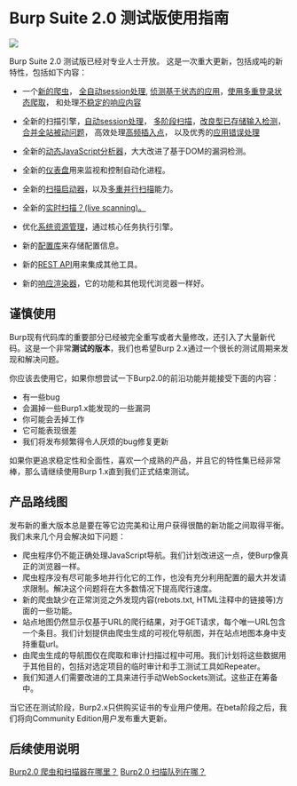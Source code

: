 # Burp Suite 2.0 测试版使用指南
![](https://portswigger.net/cms/images/42/58/6583feb8570a-article-burp2_-_article.png)

Burp Suite 2.0 测试版已经对专业人士开放。
这是一次重大更新，包括成吨的新特性，包括如下内容：

- 一个[新的爬虫](https://github.com/Boreas514/Burp-Suite-2.0-chinese-document/blob/master/Burp's%20new%20crawler.md)， [全自动session处理](https://github.com/Boreas514/Burp-Suite-2.0-chinese-document/blob/master/Automatic%20session%20handling.md), [侦测基于状态的应用](https://github.com/Boreas514/Burp-Suite-2.0-chinese-document/blob/master/Detecting%20changes%20in%20application%20state.md)，[使用多重登录状态爬取](https://github.com/Boreas514/Burp-Suite-2.0-chinese-document/blob/master/Crawling%20with%20multiple%20logins.md)， 和处理[不稳定的响应内容](https://github.com/Boreas514/Burp-Suite-2.0-chinese-document/blob/master/Crawling%20volatile%20content.md)

- 全新的扫描引擎，[自动session处理](https://github.com/Boreas514/Burp-Suite-2.0-chinese-document/blob/master/Automatically%20maintaining%20session%20during%20scans.md)， [多阶段扫描](https://github.com/Boreas514/Burp-Suite-2.0-chinese-document/blob/master/Multi-phase%20scanning.md)，[改良型已存储输入检测](https://github.com/Boreas514/Burp-Suite-2.0-chinese-document/blob/master/Improved%20detection%20of%20stored%20input.md)，[合并全站被动问题](https://github.com/Boreas514/Burp-Suite-2.0-chinese-document/blob/master/Consolidation%20of%20site-wide%20passive%20issues.md)， 高效处理[高频插入点](https://github.com/Boreas514/Burp-Suite-2.0-chinese-document/blob/master/Frequently%20occurring%20insertion%20points.md)， 以及优秀的[应用错误处理](https://github.com/Boreas514/Burp-Suite-2.0-chinese-document/blob/master/Handling%20application%20errors%20during%20scans.md)

- 全新的[动态JavaScript分析器](https://github.com/Boreas514/Burp-Suite-2.0-chinese-document/blob/master/Dynamic%20analysis%20of%20JavaScript.md)，大大改进了基于DOM的漏洞检测。

- 全新的[仪表盘](https://github.com/Boreas514/Burp-Suite-2.0-chinese-document/blob/master/The%20new%20dashboard.md)用来监视和控制自动化进程。

- 全新的[扫描启动器](https://github.com/Boreas514/Burp-Suite-2.0-chinese-document/blob/master/Launching%20scans.md)，以及[多重并行扫描](https://github.com/Boreas514/Burp-Suite-2.0-chinese-document/blob/master/Multiple%20parallel%20scans.md)能力。

- 全新的[实时扫描？(live scanning)。](https://github.com/Boreas514/Burp-Suite-2.0-chinese-document/blob/master/Live%20scanning.md)

- 优化[系统资源管理](https://github.com/Boreas514/Burp-Suite-2.0-chinese-document/blob/master/Improved%20management%20of%20system%20resources.md)，通过核心任务执行引擎。

- 新的[配置库](https://github.com/Boreas514/Burp-Suite-2.0-chinese-document/blob/master/The%20new%20configuration%20library.md)来存储配置信息。

- 新的[REST API](https://github.com/Boreas514/Burp-Suite-2.0-chinese-document/blob/master/Burp's%20new%20REST%20API.md)用来集成其他工具。

- 新的[响应渲染器](https://github.com/Boreas514/Burp-Suite-2.0-chinese-document/blob/master/New%20response%20renderer.md)，它的功能和其他现代浏览器一样好。

## 谨慎使用

Burp现有代码库的重要部分已经被完全重写或者大量修改，还引入了大量新代码。这是一个非常**测试的版本**，我们也希望Burp 2.x通过一个很长的测试周期来发现和解决问题。

你应该去使用它，如果你想尝试一下Burp2.0的前沿功能并能接受下面的内容：
* 有一些bug
* 会漏掉一些Burp1.x能发现的一些漏洞
* 你可能会丢掉工作
* 它可能表现很差
* 我们将发布频繁得令人厌烦的bug修复更新

如果你更追求稳定性和全面性，喜欢一个成熟的产品，并且它的特性集已经非常棒，那么请继续使用Burp 1.x直到我们正式结束测试。

## 产品路线图

发布新的重大版本总是要在等它边完美和让用户获得很酷的新功能之间取得平衡。我们未来几个月会解决如下问题：
* 爬虫程序仍不能正确处理JavaScript导航。我们计划改进这一点，使Burp像真正的浏览器一样。
* 爬虫程序没有尽可能多地并行化它的工作，也没有充分利用配置的最大并发请求限制。解决这个问题将在大多数情况下提高爬行速度。
* 新的爬虫缺少在正常浏览之外发现内容(rebots.txt, HTML注释中的链接等)方面的一些功能。
* 站点地图仍然显示仅基于URL的爬行结果，对于GET请求，每个唯一URL包含一个条目。我们计划提供由爬虫生成的可视化导航图，并在站点地图本身中支持重载url。
* 由爬虫生成的导航图仅在爬取和审计扫描过程中可用。我们计划将这些数据用于其他目的，包括对选定项目的临时审计和手工测试工具如Repeater。
* 我们知道人们需要改进的工具来进行手动WebSockets测试。这些正在筹备中。

当它还在测试阶段，Burp2.x只供购买证书的专业用户使用。在beta阶段之后，我们将向Community Edition用户发布重大更新。


## 后续使用说明

[Burp2.0 爬虫和扫描器在哪里？](https://github.com/Boreas514/Burp-Suite-2.0-chinese-document/blob/master/Burp2.0%20Where%20are%20the%20Spider%20and%20Scanner.md)
[Burp2.0 扫描队列在哪？](https://github.com/Boreas514/Burp-Suite-2.0-chinese-document/blob/master/Burp2.0%20Where%20is%20the%20scan%20queue.md)
